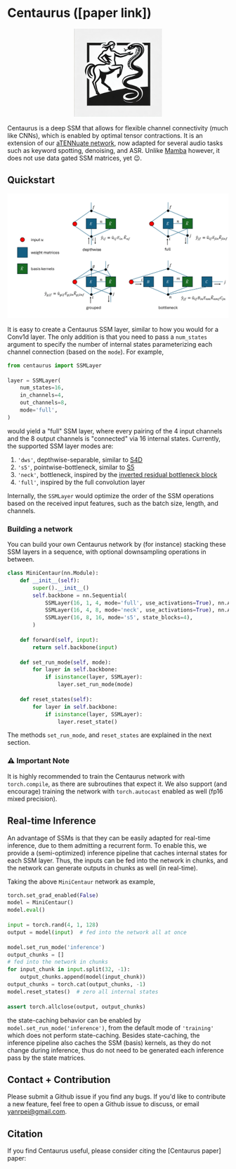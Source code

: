 # Centaurus ([paper link])

<div align="center">
  <img src="assets/centaurus_logo.webp" alt="Centaurus Logo" width="200">
</div>

Centaurus is a deep SSM that allows for flexible channel connectivity (much like CNNs), 
which is enabled by optimal tensor contractions. 
It is an extension of our [aTENNuate network](https://github.com/Brainchip-Inc/aTENNuate), 
now adapted for several audio tasks such as keyword spotting, denoising, and ASR. 
Unlike [Mamba](https://github.com/state-spaces/mamba) however, it does not use data gated SSM matrices, 
yet :wink:.

## Quickstart

<div align="center">
  <img src="assets/centaurus.png" alt="Centaurus" width="600">
</div>

It is easy to create a Centaurus SSM layer, similar to how you would for a Conv1d layer. 
The only addition is that you need to pass a `num_states` argument to specify the 
number of internal states parameterizing each channel connection (based on the `mode`). 
For example,

```python
from centaurus import SSMLayer

layer = SSMLayer(
    num_states=16, 
    in_channels=4, 
    out_channels=8, 
    mode='full', 
)
```

would yield a "full" SSM layer, where every pairing of the 4 input channels and the 8 output channels 
is "connected" via 16 internal states. Currently, the supported SSM layer modes are:

1. `'dws'`, depthwise-separable, similar to [S4D](https://arxiv.org/abs/2206.11893)
2. `'s5'`, pointwise-bottleneck, similar to [S5](https://arxiv.org/abs/2208.04933)
3. `'neck'`, bottleneck, inspired by the [inverted residual bottleneck block](https://paperswithcode.com/method/inverted-residual-block)
4. `'full'`, inspired by the full convolution layer

Internally, the `SSMLayer` would optimize the order of the SSM operations based on the 
received input features, such as the batch size, length, and channels.

### Building a network

You can build your own Centaurus network by (for instance) stacking these SSM layers in a sequence, 
with optional downsampling operations in between.

```python
class MiniCentaur(nn.Module):
    def __init__(self):
        super().__init__()
        self.backbone = nn.Sequential(
            SSMLayer(16, 1, 4, mode='full', use_activations=True), nn.AvgPool1d(4), 
            SSMLayer(16, 4, 8, mode='neck', use_activations=True), nn.AvgPool1d(2), 
            SSMLayer(16, 8, 16, mode='s5', state_blocks=4), 
        )
        
    def forward(self, input):
        return self.backbone(input)
        
    def set_run_mode(self, mode):
        for layer in self.backbone:
            if isinstance(layer, SSMLayer):
                layer.set_run_mode(mode)
            
    def reset_states(self):
        for layer in self.backbone:
            if isinstance(layer, SSMLayer):
                layer.reset_state()
```

The methods `set_run_mode`, and `reset_states` are explained in the next section.

### ⚠️ Important Note

It is highly recommended to train the Centaurus network with `torch.compile`, as there are subroutines 
that expect it. We also support (and encourage) training the network with `torch.autocast` enabled 
as well (fp16 mixed precision).

## Real-time Inference

An advantage of SSMs is that they can be easily adapted for real-time inference, due to them 
admitting a recurrent form. To enable this, we provide a (semi-optimized) inference pipeline 
that caches internal states for each SSM layer. Thus, the inputs can be fed into the network 
in chunks, and the network can generate outputs in chunks as well (in real-time).

Taking the above `MiniCentaur` network as example,

```python
torch.set_grad_enabled(False)
model = MiniCentaur()
model.eval()

input = torch.rand(4, 1, 128)
output = model(input)  # fed into the network all at once

model.set_run_mode('inference')
output_chunks = []
# fed into the network in chunks
for input_chunk in input.split(32, -1):
    output_chunks.append(model(input_chunk))
output_chunks = torch.cat(output_chunks, -1)
model.reset_states()  # zero all internal states

assert torch.allclose(output, output_chunks)
```

the state-caching behavior can be enabled by `model.set_run_mode('inference')`, from the default 
mode of `'training'` which does not perform state-caching. Besides state-caching, the inference 
pipeline also caches the SSM (basis) kernels, as they do not change during inference, thus do not 
need to be generated each inference pass by the state matrices.

## Contact + Contribution

Please submit a Github issue if you find any bugs. 
If you'd like to contribute a new feature, feel free to open a Github issue to discuss, 
or email yanrpei@gmail.com.

## Citation

If you find Centaurus useful, please consider citing the [Centaurus paper] paper:
